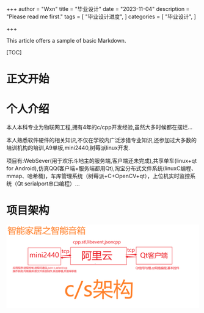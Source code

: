 +++
author = "Wxn"
title = "毕业设计"
date = "2023-11-04"
description = "Please read me first."
tags = [
	"毕业设计进度",
]
categories = [
    "毕业设计",
]

+++

This article offers a sample of basic Markdown.
<!--more-->

[TOC]



# 正文开始

# 个人介绍

本人本科专业为物联网工程,拥有4年的c/cpp开发经验,虽然大多时候都在摆烂...

本人熟悉软件硬件的相关知识,不仅在学校内广泛涉猎专业知识,还参加过大多数的培训机构的培训,A9单板,mini2440,树莓派linux开发.

项目有:WebSever(用于欢乐斗地主的服务端,客户端还未完成),共享单车(linux+qt for Android),仿真QQ(客户端+服务端都用Qt),淘宝分布式文件系统(linuxC编程、mmap、哈希桶)，车库管理系统（树莓派+C+OpenCV+qt），上位机实时监控系统（Qt serialport串口编程）...

# 项目架构

![1699105738245](图片/1699105738245.png)
